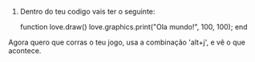 1. Dentro do teu codigo vais ter o seguinte: 

     function love.draw()
        love.graphics.print("Ola mundo!", 100, 100);
	end

Agora quero que corras o teu jogo, usa a combinação 'alt+j', e vê o que acontece.